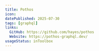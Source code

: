 ```yaml
---
title: Pothos
icon:
datePublished: 2025-07-30
tags: [graphql]
links:
  GitHub: https://github.com/hayes/pothos
  Website: https://pothos-graphql.dev/
usageStatus: inToolbox
---
```

